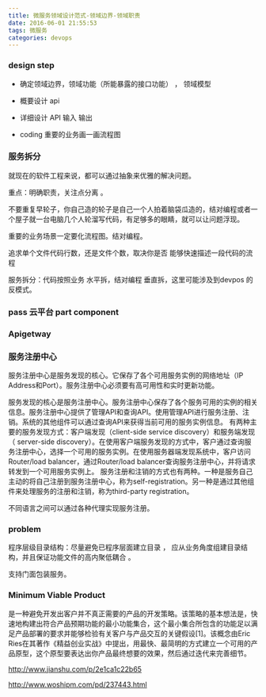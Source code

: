 ```yaml
---
title: 微服务领域设计范式-领域边界-领域职责
date: 2016-06-01 21:55:53
tags: 微服务
categories: devops
---
```


### design step

- 确定领域边界，领域功能（所能暴露的接口功能） ， 领域模型

- 概要设计 api 

- 详细设计 API 输入 输出 

- coding 重要的业务画一画流程图


### 服务拆分

就现在的软件工程来说，都可以通过抽象来优雅的解决问题。

重点：明确职责，关注点分离 。

不要重复早轮子，你自己造的轮子是自己一个人拍着脑袋瓜造的，结对编程或者一个屋子就一台电脑几个人轮溜写代码，有足够多的眼睛，就可以让问题浮现。
  
重要的业务场景一定要化流程图。结对编程。
  
追求单个文件代码行数，还是文件个数，取决你是否 能够快速描述一段代码的流程

服务拆分：代码按照业务 水平拆，结对编程 垂直拆，这里可能涉及到devpos 的反模式。


### pass 云平台 part component


### Apigetway


### 服务注册中心

服务注册中心是服务发现的核心。它保存了各个可用服务实例的网络地址（IP Address和Port）。服务注册中心必须要有高可用性和实时更新功能。

服务发现的核心是服务注册中心。服务注册中心保存了各个服务可用的实例的相关信息。服务注册中心提供了管理API和查询API。使用管理API进行服务注册、注销。系统的其他组件可以通过查询API来获得当前可用的服务实例信息。
有两种主要的服务发现方式：客户端发现（client-side service discovery）和服务端发现（ server-side discovery）。在使用客户端服务发现的方式中，客户通过查询服务注册中心，选择一个可用的服务实例。在使用服务器端发现系统中，客户访问Router/load balancer，通过Router/load balancer查询服务注册中心，并将请求转发到一个可用服务实例上。
服务注册和注销的方式也有两种。一种是服务自己主动的将自己注册到服务注册中心，称为self-registration。另一种是通过其他组件来处理服务的注册和注销，称为third-party registration。

不同语言之间可以通过各种代理实现服务注册。



### problem

程序层级目录结构：尽量避免已程序层面建立目录 ， 应从业务角度组建目录结构，并且保证功能文件的高内聚低耦合 。

支持门面包装服务。

### Minimum Viable Product

是一种避免开发出客户并不真正需要的产品的开发策略。该策略的基本想法是，快速地构建出符合产品预期功能的最小功能集合，这个最小集合所包含的功能足以满足产品部署的要求并能够检验有关客户与产品交互的关键假设[1]。该概念由Eric Ries在其著作《精益创业实战》中提出，用最快、最简明的方式建立一个可用的产品原型，这个原型要表达出你产品最终想要的效果，然后通过迭代来完善细节。

http://www.jianshu.com/p/2e1ca1c22b65

http://www.woshipm.com/pd/237443.html


